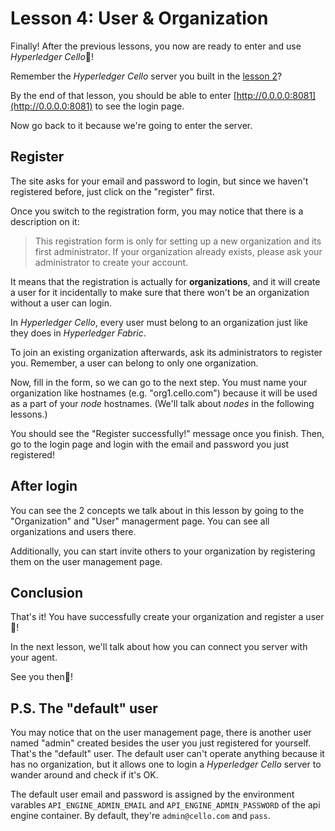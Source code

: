 # Lesson 4: User & Organization

Finally! After the previous lessons, you now are ready to enter and use *Hyperledger Cello*🎉!

Remember the *Hyperledger Cello* server you built in the [lesson 2](./server.md)?

By the end of that lesson, you should be able to enter [http://0.0.0.0:8081](http://0.0.0.0:8081) to see the login page.

Now go back to it because we're going to enter the server.

## Register

The site asks for your email and password to login, but since we haven't registered before, just click on the "register" first.

Once you switch to the registration form, you may notice that there is a description on it:

> This registration form is only for setting up a new organization and its first administrator. If your organization already exists, please ask your administrator to create your account.

It means that the registration is actually for **organizations**, and it will create a user for it incidentally to make sure that there won't be an organization without a user can login.

In *Hyperledger Cello*, every user must belong to an organization just like they does in *Hyperledger Fabric*.

To join an existing organization afterwards, ask its administrators to register you. Remember, a user can belong to only one organization.

Now, fill in the form, so we can go to the next step. You must name your organization like hostnames (e.g. "org1.cello.com") because it will be used as a part of your *node* hostnames. (We'll talk about *nodes* in the following lessons.)

You should see the "Register successfully!" message once you finish. Then, go to the login page and login with the email and password you just registered!

## After login

You can see the 2 concepts we talk about in this lesson by going to the "Organization" and "User" managerment page. You can see all organizations and users there.

Additionally, you can start invite others to your organization by registering them on the user management page.

## Conclusion

That's it! You have successfully create your organization and register a user🎉!

In the next lesson, we'll talk about how you can connect you server with your agent.

See you then👋!

## P.S. The "default" user

You may notice that on the user management page, there is another user named "admin" created besides the user you just registered for yourself. That's the "default" user. The default user can't operate anything because it has no organization, but it allows one to login a *Hyperledger Cello* server to wander around and check if it's OK.

The default user email and password is assigned by the environment varables `API_ENGINE_ADMIN_EMAIL` and `API_ENGINE_ADMIN_PASSWORD` of the api engine container. By default, they're `admin@cello.com` and `pass`.
